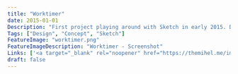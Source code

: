 ```yaml
---
title: "Worktimer"
date: 2015-01-01
Description: "First project playing around with Sketch in early 2015. Design concept for website advertising a time tracking service. Onepage website showing all the information about the service and call to actions, like subscribing to the newsletter or login."
Tags: ["Design", "Concept", "Sketch"]
FeatureImage: "worktimer.png"
FeatureImageDescription: "Worktimer - Screenshot"
Links: ['<a target="_blank" rel="noopener" href="https://themihel.me/images/mockups/worktimer.jpg">Preview</a>']
draft: false
---
```

